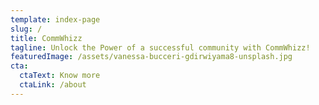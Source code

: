 ```yaml
---
template: index-page
slug: /
title: CommWhizz
tagline: Unlock the Power of a successful community with CommWhizz!
featuredImage: /assets/vanessa-bucceri-gdirwiyama8-unsplash.jpg
cta:
  ctaText: Know more
  ctaLink: /about
---
```

 ﻿  ﻿  ﻿  ﻿  ﻿  ﻿  ﻿  ﻿  ﻿  ﻿  ﻿  ﻿  ﻿  ﻿  ﻿  ﻿  ﻿  ﻿  ﻿  ﻿  ﻿  ﻿  ﻿  ﻿  ﻿  ﻿  ﻿  ﻿  ﻿  ﻿  ﻿  ﻿  ﻿  ﻿  ﻿  ﻿  ﻿  ﻿  ﻿  ﻿  ﻿  ﻿  ﻿  ﻿  ﻿  ﻿  ﻿  ﻿  ﻿  ﻿  ﻿  ﻿  ﻿  ﻿  ﻿  ﻿  ﻿  ﻿  ﻿  ﻿  ﻿  ﻿  ﻿  ﻿  ﻿  ﻿  ﻿  ﻿  ﻿  ﻿  ﻿  ﻿  ﻿  ﻿  ﻿  ﻿  ﻿  ﻿  ﻿  ﻿  ﻿  ﻿  ﻿  ﻿  ﻿  ﻿  ﻿  ﻿  ﻿  ﻿  ﻿  ﻿  ﻿  ﻿  ﻿  ﻿  ﻿  ﻿  ﻿  ﻿  ﻿  ﻿  ﻿  ﻿  ﻿  ﻿  ﻿  ﻿  ﻿  ﻿  ﻿  ﻿  ﻿  ﻿  ﻿  ﻿  ﻿  ﻿  ﻿  ﻿  ﻿  ﻿  ﻿  ﻿  ﻿  ﻿  ﻿  ﻿  ﻿  ﻿  ﻿  ﻿  ﻿  ﻿  ﻿  ﻿  ﻿  ﻿  ﻿  ﻿  ﻿  ﻿  ﻿  ﻿  ﻿  ﻿  ﻿  ﻿  ﻿  ﻿  ﻿  ﻿  ﻿  ﻿ 